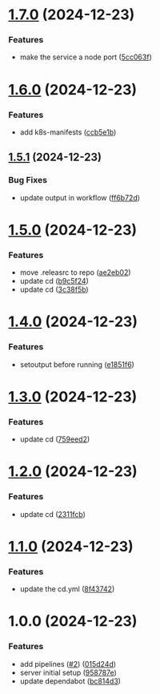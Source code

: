 # [1.7.0](https://github.com/yassinebk/golang-ci-cd/compare/v1.6.0...v1.7.0) (2024-12-23)


### Features

* make the service a node port ([5cc063f](https://github.com/yassinebk/golang-ci-cd/commit/5cc063f1276e08c4aefe492ace30ebfa0dff046c))

# [1.6.0](https://github.com/yassinebk/golang-ci-cd/compare/v1.5.1...v1.6.0) (2024-12-23)


### Features

* add k8s-manifests ([ccb5e1b](https://github.com/yassinebk/golang-ci-cd/commit/ccb5e1bf97ab5181e51f15902723f26ecf64e779))

## [1.5.1](https://github.com/yassinebk/golang-ci-cd/compare/v1.5.0...v1.5.1) (2024-12-23)


### Bug Fixes

* update output in workflow ([ff6b72d](https://github.com/yassinebk/golang-ci-cd/commit/ff6b72de6dabecf7900c0e0427af3f41a3d481f9))

# [1.5.0](https://github.com/yassinebk/golang-ci-cd/compare/v1.4.0...v1.5.0) (2024-12-23)


### Features

* move .releasrc to repo ([ae2eb02](https://github.com/yassinebk/golang-ci-cd/commit/ae2eb023d327a176ae7bac9ffef1483295d21735))
* update cd ([b9c5f24](https://github.com/yassinebk/golang-ci-cd/commit/b9c5f248f3976cdbb34510269487d840d63a6381))
* update cd ([3c38f5b](https://github.com/yassinebk/golang-ci-cd/commit/3c38f5becac1481d07ef2559dc826ccb421088c7))

# [1.4.0](https://github.com/yassinebk/golang-ci-cd/compare/v1.3.0...v1.4.0) (2024-12-23)


### Features

* setoutput before running ([e1851f6](https://github.com/yassinebk/golang-ci-cd/commit/e1851f67b8149c5ba9020216da5d634121ad1d9a))

# [1.3.0](https://github.com/yassinebk/golang-ci-cd/compare/v1.2.0...v1.3.0) (2024-12-23)


### Features

* update cd ([759eed2](https://github.com/yassinebk/golang-ci-cd/commit/759eed23726ffddd1738dba971306508321e2b48))

# [1.2.0](https://github.com/yassinebk/golang-ci-cd/compare/v1.1.0...v1.2.0) (2024-12-23)


### Features

* update cd ([2311fcb](https://github.com/yassinebk/golang-ci-cd/commit/2311fcbf6c354cb97b8d3c01f3391aa88e62456a))

# [1.1.0](https://github.com/yassinebk/golang-ci-cd/compare/v1.0.0...v1.1.0) (2024-12-23)


### Features

* update the cd.yml ([8f43742](https://github.com/yassinebk/golang-ci-cd/commit/8f437421b53450e1432d93dcd2c5c682ad61533f))

# 1.0.0 (2024-12-23)


### Features

* add pipelines ([#2](https://github.com/yassinebk/golang-ci-cd/issues/2)) ([015d24d](https://github.com/yassinebk/golang-ci-cd/commit/015d24d7ca59054e7241f4fc292929b7b0acd4b9))
* server initial setup ([958787e](https://github.com/yassinebk/golang-ci-cd/commit/958787e8b428174a0f3a816a6b3b35805ee62842))
* update dependabot ([bc814d3](https://github.com/yassinebk/golang-ci-cd/commit/bc814d38c3fa5ef38afc492887a5fcb9969fa074))
